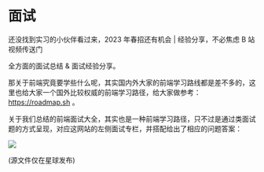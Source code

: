 # 面试

<VideoLink bvId="BV1FY4y1f7nx">还没找到实习的小伙伴看过来，2023 年春招还有机会 | 经验分享，不必焦虑 B 站视频传送门</VideoLink>

全方面的面试总结 & 面试经验分享。

那关于前端究竟要学些什么呢，其实国内外大家的前端学习路线都是差不多的，这里也给大家一个国外比较权威的前端学习路径，给大家做参考：https://roadmap.sh 。

关于我们总结的前端面试大全，其实也是一种前端学习路径，只不过是通过类面试题的方式呈现，对应这网站的左侧面试专栏，并搭配给出了相应的问题答案：

![](/img/面试大全.png)

(源文件仅在星球发布)
